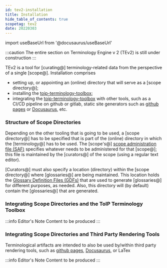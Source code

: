 ```yaml
---
id: tev2-installation
title: Installation
hide_table_of_contents: true
scopetag: tev2
date: 20220303
---
```


import useBaseUrl from '@docusaurus/useBaseUrl'

:::caution
The entire section on Terminology Engine v 2 (TEv2) is still under construction
:::

TEv2 is a tool for [curating@] terminology-related data from the perspective of a single [scope@]. Installation comprises
- setting up, or appointing an (online) directory that will serve as a [scope directory@];
- installing the [toip-terminology-toolbox](toip-terminology-toolbox);
- integrating the [toip-terminology-toolbox](toip-terminology-toolbox) with other tools, such as a CI/CD pipeline on github or gitlab, static site generators such as [github pages](https://pages.github.com/) or [Docusaurus](https://docusaurus.io/docs/docs-introduction), etc.

### Structure of Scope Directories

Depending on the other tooling that is going to be used, a [scope directory@] has to be specified that is part of the (online) directory in which the [terminology@] has to be used. The [scope's@] [scope administration file (SAF)](saf@) specifies whatever needs to be administered for that [scope@]; this file is maintained by the [curators@] of the scope (using a regular text editor). 

[Curators@] must also specify a location (directory) within the [scope directory@] where [glossaries@] are being maintained. This location holds the [Glossary Definition Files (GDFs)](gdf@) that are used to generate [glossaries@] for different purposes, as needed. Also, this directory will (by default) contain the [glossaries@] that are generated.

### Integrating Scope Directories and the ToIP Terminology Toolbox

:::info Editor's Note
Content to be produced
:::

### Integrating Scope Directories and Third Party Rendering Tools

Terminological artifacts are intended to also be used by/within third party rendering tools, such as [github pages](https://pages.github.com/), [Docusaurus](https://docusaurus.io/docs/docs-introduction), or LaTex

:::info Editor's Note
Content to be produced
:::
